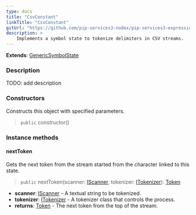 ```yaml
---
type: docs
title: "CsvConstant"
linkTitle: "CsvConstant"
gitUrl: "https://github.com/pip-services3-nodex/pip-services3-expressions-nodex"
description: > 
    Implements a symbol state to tokenize delimiters in CSV streams.
---
```


**Extends**: [GenericSymbolState](../../tokenizers/generic/generic_symbol_state)

### Description

TODO: add description

### Constructors
Constructs this object with specified parameters.

> `public` constructor()

### Instance methods

#### nextToken
Gets the next token from the stream started from the character linked to this state.

> `public` nextToken(scanner: [IScanner](../../io/iscanner), tokenizer: [ITokenizer](../../tokenizers/itokenizer)): [Token](../../tokenizers/token)

- **scanner**: [IScanner](../../io/iscanner) - A textual string to be tokenized.
- **tokenizer**: [ITokenizer](../../tokenizers/itokenizer) - A tokenizer class that controls the process.
- **returns**: [Token](../../tokenizers/token) - The next token from the top of the stream.